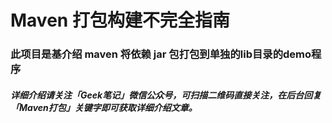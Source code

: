 # Maven 打包构建不完全指南

### 此项目是基介绍 maven 将依赖 jar 包打包到单独的lib目录的demo程序



##### 详细介绍请关注「Geek笔记」微信公众号，可扫描二维码直接关注，在后台回复「Maven打包」关键字即可获取详细介绍文章。

